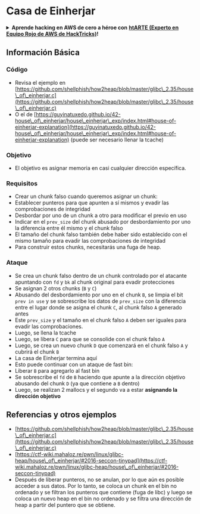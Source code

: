 # Casa de Einherjar

<details>

<summary><strong>Aprende hacking en AWS de cero a héroe con</strong> <a href="https://training.hacktricks.xyz/courses/arte"><strong>htARTE (Experto en Equipo Rojo de AWS de HackTricks)</strong></a><strong>!</strong></summary>

Otras formas de apoyar a HackTricks:

* Si deseas ver tu **empresa anunciada en HackTricks** o **descargar HackTricks en PDF** Consulta los [**PLANES DE SUSCRIPCIÓN**](https://github.com/sponsors/carlospolop)!
* Obtén el [**swag oficial de PEASS & HackTricks**](https://peass.creator-spring.com)
* Descubre [**La Familia PEASS**](https://opensea.io/collection/the-peass-family), nuestra colección exclusiva de [**NFTs**](https://opensea.io/collection/the-peass-family)
* **Únete al** 💬 [**grupo de Discord**](https://discord.gg/hRep4RUj7f) o al [**grupo de telegram**](https://t.me/peass) o **síguenos** en **Twitter** 🐦 [**@hacktricks\_live**](https://twitter.com/hacktricks\_live)**.**
* **Comparte tus trucos de hacking enviando PRs a los repositorios de** [**HackTricks**](https://github.com/carlospolop/hacktricks) y [**HackTricks Cloud**](https://github.com/carlospolop/hacktricks-cloud).

</details>

## Información Básica

### Código

* Revisa el ejemplo en [https://github.com/shellphish/how2heap/blob/master/glibc\_2.35/house\_of\_einherjar.c](https://github.com/shellphish/how2heap/blob/master/glibc\_2.35/house\_of\_einherjar.c)
* O el de [https://guyinatuxedo.github.io/42-house\_of\_einherjar/house\_einherjar\_exp/index.html#house-of-einherjar-explanation](https://guyinatuxedo.github.io/42-house\_of\_einherjar/house\_einherjar\_exp/index.html#house-of-einherjar-explanation) (puede ser necesario llenar la tcache)

### Objetivo

* El objetivo es asignar memoria en casi cualquier dirección específica.

### Requisitos

* Crear un chunk falso cuando queremos asignar un chunk:
* Establecer punteros para que apunten a sí mismos y evadir las comprobaciones de integridad
* Desbordar por uno de un chunk a otro para modificar el previo en uso
* Indicar en el `prev_size` del chunk abusado por desbordamiento por uno la diferencia entre él mismo y el chunk falso
* El tamaño del chunk falso también debe haber sido establecido con el mismo tamaño para evadir las comprobaciones de integridad
* Para construir estos chunks, necesitarás una fuga de heap.

### Ataque

* Se crea un chunk falso dentro de un chunk controlado por el atacante apuntando con `fd` y `bk` al chunk original para evadir protecciones
* Se asignan 2 otros chunks (`B` y `C`)
* Abusando del desbordamiento por uno en el chunk `B`, se limpia el bit `prev in use` y se sobrescribe los datos de `prev_size` con la diferencia entre el lugar donde se asigna el chunk `C`, al chunk falso `A` generado antes
* Este `prev_size` y el tamaño en el chunk falso `A` deben ser iguales para evadir las comprobaciones.
* Luego, se llena la tcache
* Luego, se libera `C` para que se consolide con el chunk falso `A`
* Luego, se crea un nuevo chunk `D` que comenzará en el chunk falso `A` y cubrirá el chunk `B`
* La casa de Einherjar termina aquí
* Esto puede continuar con un ataque de fast bin:
* Liberar `B` para agregarlo al fast bin
* Se sobrescribe el `fd` de `B` haciendo que apunte a la dirección objetivo abusando del chunk `D` (ya que contiene a `B` dentro)&#x20;
* Luego, se realizan 2 mallocs y el segundo va a estar **asignando la dirección objetivo**

## Referencias y otros ejemplos

* [https://github.com/shellphish/how2heap/blob/master/glibc\_2.35/house\_of\_einherjar.c](https://github.com/shellphish/how2heap/blob/master/glibc\_2.35/house\_of\_einherjar.c)
* [https://ctf-wiki.mahaloz.re/pwn/linux/glibc-heap/house\_of\_einherjar/#2016-seccon-tinypad](https://ctf-wiki.mahaloz.re/pwn/linux/glibc-heap/house\_of\_einherjar/#2016-seccon-tinypad)
* Después de liberar punteros, no se anulan, por lo que aún es posible acceder a sus datos. Por lo tanto, se coloca un chunk en el bin no ordenado y se filtran los punteros que contiene (fuga de libc) y luego se coloca un nuevo heap en el bin no ordenado y se filtra una dirección de heap a partir del puntero que se obtiene.
